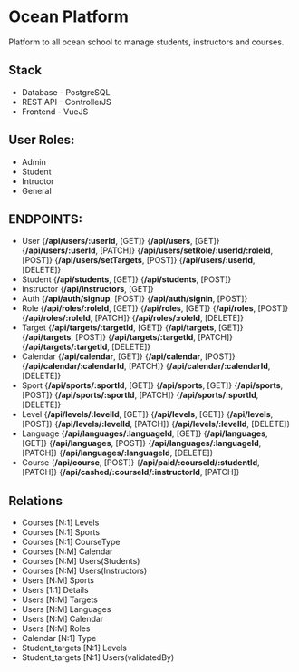 # Ocean Platform

Platform to all ocean school to manage students, instructors and courses.

## Stack

- Database - PostgreSQL
- REST API - ControllerJS
- Frontend - VueJS

## User Roles:

- Admin
- Student
- Intructor
- General

## ENDPOINTS:

- User
  {**/api/users/:userId**, [GET]}
  {**/api/users**, [GET]}
  {**/api/users/:userId**, [PATCH]}
  {**/api/users/setRole/:userId/:roleId**, [POST]}
  {**/api/users/setTargets**, [POST]}
  {**/api/users/:userId**, [DELETE]}
- Student
  {**/api/students**, [GET]}
  {**/api/students**, [POST]}
- Instructor
  {**/api/instructors**, [GET]}
- Auth
  {**/api/auth/signup**, [POST]}
  {**/api/auth/signin**, [POST]}
- Role
  {**/api/roles/:roleId**, [GET]}
  {**/api/roles**, [GET]}
  {**/api/roles**, [POST]}
  {**/api/roles/:roleId**, [PATCH]}
  {**/api/roles/:roleId**, [DELETE]}
- Target
  {**/api/targets/:targetId**, [GET]}
  {**/api/targets**, [GET]}
  {**/api/targets**, [POST]}
  {**/api/targets/:targetId**, [PATCH]}
  {**/api/targets/:targetId**, [DELETE]}
- Calendar
  {**/api/calendar**, [GET]}
  {**/api/calendar**, [POST]}
  {**/api/calendar/:calendarId**, [PATCH]}
  {**/api/calendar/:calendarId**, [DELETE]}
- Sport
  {**/api/sports/:sportId**, [GET]}
  {**/api/sports**, [GET]}
  {**/api/sports**, [POST]}
  {**/api/sports/:sportId**, [PATCH]}
  {**/api/sports/:sportId**, [DELETE]}
- Level
  {**/api/levels/:levelId**, [GET]}
  {**/api/levels**, [GET]}
  {**/api/levels**, [POST]}
  {**/api/levels/:levelId**, [PATCH]}
  {**/api/levels/:levelId**, [DELETE]}
- Language
  {**/api/languages/:languageId**, [GET]}
  {**/api/languages**, [GET]}
  {**/api/languages**, [POST]}
  {**/api/languages/:languageId**, [PATCH]}
  {**/api/languages/:languageId**, [DELETE]}
- Course
  {**/api/course**, [POST]}
  {**/api/paid/:courseId/:studentId**, [PATCH]}
  {**/api/cashed/:courseId/:instructorId**, [PATCH]}

## Relations

- Courses [N:1] Levels
- Courses [N:1] Sports
- Courses [N:1] CourseType
- Courses [N:M] Calendar
- Courses [N:M] Users(Students)
- Courses [N:M] Users(Instructors)
- Users [N:M] Sports
- Users [1:1] Details
- Users [N:M] Targets
- Users [N:M] Languages
- Users [N:M] Calendar
- Users [N:M] Roles
- Calendar [N:1] Type
- Student_targets [N:1] Levels
- Student_targets [N:1] Users(validatedBy)

